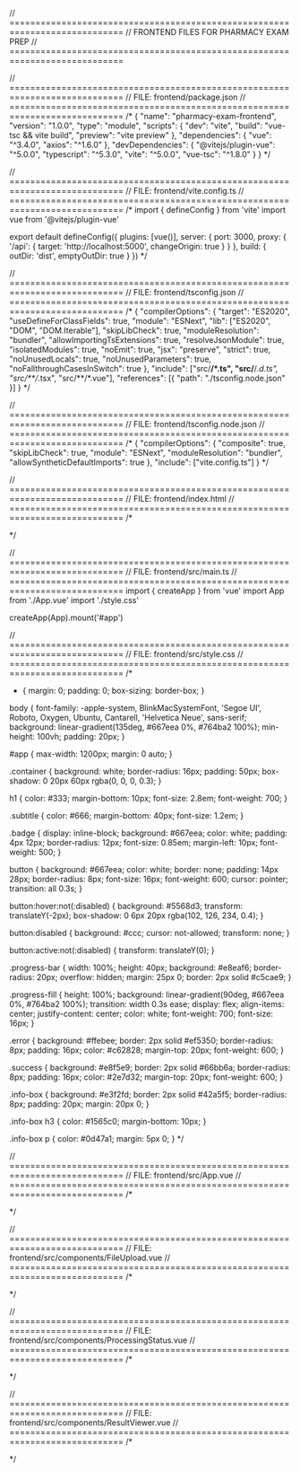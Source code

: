 // ============================================================================
// FRONTEND FILES FOR PHARMACY EXAM PREP
// ============================================================================

// ============================================================================
// FILE: frontend/package.json
// ============================================================================
/*
{
  "name": "pharmacy-exam-frontend",
  "version": "1.0.0",
  "type": "module",
  "scripts": {
    "dev": "vite",
    "build": "vue-tsc && vite build",
    "preview": "vite preview"
  },
  "dependencies": {
    "vue": "^3.4.0",
    "axios": "^1.6.0"
  },
  "devDependencies": {
    "@vitejs/plugin-vue": "^5.0.0",
    "typescript": "^5.3.0",
    "vite": "^5.0.0",
    "vue-tsc": "^1.8.0"
  }
}
*/

// ============================================================================
// FILE: frontend/vite.config.ts
// ============================================================================
/*
import { defineConfig } from 'vite'
import vue from '@vitejs/plugin-vue'

export default defineConfig({
  plugins: [vue()],
  server: {
    port: 3000,
    proxy: {
      '/api': {
        target: 'http://localhost:5000',
        changeOrigin: true
      }
    }
  },
  build: {
    outDir: 'dist',
    emptyOutDir: true
  }
})
*/

// ============================================================================
// FILE: frontend/tsconfig.json
// ============================================================================
/*
{
  "compilerOptions": {
    "target": "ES2020",
    "useDefineForClassFields": true,
    "module": "ESNext",
    "lib": ["ES2020", "DOM", "DOM.Iterable"],
    "skipLibCheck": true,
    "moduleResolution": "bundler",
    "allowImportingTsExtensions": true,
    "resolveJsonModule": true,
    "isolatedModules": true,
    "noEmit": true,
    "jsx": "preserve",
    "strict": true,
    "noUnusedLocals": true,
    "noUnusedParameters": true,
    "noFallthroughCasesInSwitch": true
  },
  "include": ["src/**/*.ts", "src/**/*.d.ts", "src/**/*.tsx", "src/**/*.vue"],
  "references": [{ "path": "./tsconfig.node.json" }]
}
*/

// ============================================================================
// FILE: frontend/tsconfig.node.json
// ============================================================================
/*
{
  "compilerOptions": {
    "composite": true,
    "skipLibCheck": true,
    "module": "ESNext",
    "moduleResolution": "bundler",
    "allowSyntheticDefaultImports": true
  },
  "include": ["vite.config.ts"]
}
*/

// ============================================================================
// FILE: frontend/index.html
// ============================================================================
/*
<!DOCTYPE html>
<html lang="en">
<head>
  <meta charset="UTF-8">
  <meta name="viewport" content="width=device-width, initial-scale=1.0">
  <title>Pharmacy Exam Prep - Phase 1</title>
</head>
<body>
  <div id="app"></div>
  <script type="module" src="/src/main.ts"></script>
</body>
</html>
*/

// ============================================================================
// FILE: frontend/src/main.ts
// ============================================================================
import { createApp } from 'vue'
import App from './App.vue'
import './style.css'

createApp(App).mount('#app')

// ============================================================================
// FILE: frontend/src/style.css
// ============================================================================
/*
* {
  margin: 0;
  padding: 0;
  box-sizing: border-box;
}

body {
  font-family: -apple-system, BlinkMacSystemFont, 'Segoe UI', Roboto, Oxygen, Ubuntu, Cantarell, 'Helvetica Neue', sans-serif;
  background: linear-gradient(135deg, #667eea 0%, #764ba2 100%);
  min-height: 100vh;
  padding: 20px;
}

#app {
  max-width: 1200px;
  margin: 0 auto;
}

.container {
  background: white;
  border-radius: 16px;
  padding: 50px;
  box-shadow: 0 20px 60px rgba(0, 0, 0, 0.3);
}

h1 {
  color: #333;
  margin-bottom: 10px;
  font-size: 2.8em;
  font-weight: 700;
}

.subtitle {
  color: #666;
  margin-bottom: 40px;
  font-size: 1.2em;
}

.badge {
  display: inline-block;
  background: #667eea;
  color: white;
  padding: 4px 12px;
  border-radius: 12px;
  font-size: 0.85em;
  margin-left: 10px;
  font-weight: 500;
}

button {
  background: #667eea;
  color: white;
  border: none;
  padding: 14px 28px;
  border-radius: 8px;
  font-size: 16px;
  font-weight: 600;
  cursor: pointer;
  transition: all 0.3s;
}

button:hover:not(:disabled) {
  background: #5568d3;
  transform: translateY(-2px);
  box-shadow: 0 6px 20px rgba(102, 126, 234, 0.4);
}

button:disabled {
  background: #ccc;
  cursor: not-allowed;
  transform: none;
}

button:active:not(:disabled) {
  transform: translateY(0);
}

.progress-bar {
  width: 100%;
  height: 40px;
  background: #e8eaf6;
  border-radius: 20px;
  overflow: hidden;
  margin: 25px 0;
  border: 2px solid #c5cae9;
}

.progress-fill {
  height: 100%;
  background: linear-gradient(90deg, #667eea 0%, #764ba2 100%);
  transition: width 0.3s ease;
  display: flex;
  align-items: center;
  justify-content: center;
  color: white;
  font-weight: 700;
  font-size: 16px;
}

.error {
  background: #ffebee;
  border: 2px solid #ef5350;
  border-radius: 8px;
  padding: 16px;
  color: #c62828;
  margin-top: 20px;
  font-weight: 600;
}

.success {
  background: #e8f5e9;
  border: 2px solid #66bb6a;
  border-radius: 8px;
  padding: 16px;
  color: #2e7d32;
  margin-top: 20px;
  font-weight: 600;
}

.info-box {
  background: #e3f2fd;
  border: 2px solid #42a5f5;
  border-radius: 8px;
  padding: 20px;
  margin: 20px 0;
}

.info-box h3 {
  color: #1565c0;
  margin-bottom: 10px;
}

.info-box p {
  color: #0d47a1;
  margin: 5px 0;
}
*/

// ============================================================================
// FILE: frontend/src/App.vue
// ============================================================================
/*
<template>
  <div class="container">
    <div style="display: flex; align-items: center; margin-bottom: 10px;">
      <h1>📚 Pharmacy Exam Prep</h1>
      <span class="badge">Phase 1</span>
    </div>
    <p class="subtitle">PDF to Structured Markdown with AI Analysis</p>
    
    <FileUpload 
      v-if="currentStep === 'upload'"
      @file-uploaded="handleFileUploaded"
    />
    
    <ProcessingStatus
      v-if="currentStep === 'processing'"
      :file-id="fileId"
      @processing-complete="handleProcessingComplete"
    />
    
    <ResultViewer
      v-if="currentStep === 'complete'"
      :file-id="fileId"
      @start-over="resetApp"
    />
  </div>
</template>

<script setup lang="ts">
import { ref } from 'vue'
import FileUpload from './components/FileUpload.vue'
import ProcessingStatus from './components/ProcessingStatus.vue'
import ResultViewer from './components/ResultViewer.vue'

const currentStep = ref<'upload' | 'processing' | 'complete'>('upload')
const fileId = ref('')

function handleFileUploaded(id: string) {
  fileId.value = id
  currentStep.value = 'processing'
}

function handleProcessingComplete() {
  currentStep.value = 'complete'
}

function resetApp() {
  currentStep.value = 'upload'
  fileId.value = ''
}
</script>
*/

// ============================================================================
// FILE: frontend/src/components/FileUpload.vue
// ============================================================================
/*
<template>
  <div class="upload-container">
    <div 
      class="drop-zone"
      :class="{ 'drag-over': isDragging }"
      @drop.prevent="handleDrop"
      @dragover.prevent="isDragging = true"
      @dragleave="isDragging = false"
      @click="$refs.fileInput.click()"
    >
      <input
        ref="fileInput"
        type="file"
        accept=".pdf"
        @change="handleFileSelect"
        style="display: none"
      />
      
      <div v-if="!selectedFile" class="drop-prompt">
        <svg width="80" height="80" viewBox="0 0 24 24" fill="none" stroke="currentColor" stroke-width="2" stroke-linecap="round" stroke-linejoin="round">
          <path d="M21 15v4a2 2 0 0 1-2 2H5a2 2 0 0 1-2-2v-4"/>
          <polyline points="17 8 12 3 7 8"/>
          <line x1="12" y1="3" x2="12" y2="15"/>
        </svg>
        <h3>Drop PDF here or click to browse</h3>
        <p>Maximum file size: 50MB</p>
        <p style="margin-top: 10px; font-size: 0.9em; color: #999;">
          PowerPoint-to-PDF files work great!
        </p>
      </div>
      
      <div v-else class="file-info">
        <div style="font-size: 48px; margin-bottom: 15px;">📄</div>
        <h3>{{ selectedFile.name }}</h3>
        <p><strong>Size:</strong> {{ formatFileSize(selectedFile.size) }}</p>
        <p v-if="fileDetails"><strong>Pages:</strong> {{ fileDetails.total_pages }}</p>
      </div>
    </div>
    
    <div class="actions">
      <button v-if="!selectedFile" @click="$refs.fileInput.click()">
        📁 Choose File
      </button>
      <template v-else>
        <button @click="clearFile" style="background: #999;">
          ✕ Clear
        </button>
        <button @click="uploadFile" :disabled="uploading">
          {{ uploading ? '⏳ Uploading...' : '🚀 Upload & Process' }}
        </button>
      </template>
    </div>
    
    <div v-if="error" class="error">
      ⚠️ {{ error }}
    </div>
    
    <div class="info-box" style="margin-top: 30px;">
      <h3>🤖 What happens during processing?</h3>
      <p><strong>1. Extraction:</strong> Text extracted from PDF page-by-page</p>
      <p><strong>2. Analysis:</strong> Claude AI analyzes content for key terms, exam points, relationships</p>
      <p><strong>3. Formatting:</strong> Creates clean markdown with metadata</p>
      <p><strong>4. Output:</strong> Download formatted .md + analysis .json files</p>
    </div>
  </div>
</template>

<script setup lang="ts">
import { ref } from 'vue'
import axios from 'axios'

const emit = defineEmits<{
  (e: 'file-uploaded', fileId: string): void
}>()

const fileInput = ref<HTMLInputElement>()
const selectedFile = ref<File | null>(null)
const fileDetails = ref<any>(null)
const isDragging = ref(false)
const uploading = ref(false)
const error = ref('')

function handleFileSelect(event: Event) {
  const target = event.target as HTMLInputElement
  if (target.files && target.files[0]) {
    selectedFile.value = target.files[0]
    fileDetails.value = null
    error.value = ''
  }
}

function handleDrop(event: DragEvent) {
  isDragging.value = false
  
  if (event.dataTransfer?.files && event.dataTransfer.files[0]) {
    const file = event.dataTransfer.files[0]
    
    if (file.type === 'application/pdf') {
      selectedFile.value = file
      fileDetails.value = null
      error.value = ''
    } else {
      error.value = 'Please upload a PDF file'
    }
  }
}

function clearFile() {
  selectedFile.value = null
  fileDetails.value = null
  if (fileInput.value) {
    fileInput.value.value = ''
  }
}

async function uploadFile() {
  if (!selectedFile.value) return
  
  uploading.value = true
  error.value = ''
  
  const formData = new FormData()
  formData.append('file', selectedFile.value)
  
  try {
    const response = await axios.post('/api/upload', formData, {
      headers: {
        'Content-Type': 'multipart/form-data'
      }
    })
    
    fileDetails.value = response.data
    
    // Automatically start processing
    setTimeout(() => {
      emit('file-uploaded', response.data.file_id)
    }, 500)
    
  } catch (err: any) {
    error.value = err.response?.data?.error || 'Upload failed. Please try again.'
  } finally {
    uploading.value = false
  }
}

function formatFileSize(bytes: number): string {
  if (bytes === 0) return '0 Bytes'
  const k = 1024
  const sizes = ['Bytes', 'KB', 'MB', 'GB']
  const i = Math.floor(Math.log(bytes) / Math.log(k))
  return Math.round(bytes / Math.pow(k, i) * 100) / 100 + ' ' + sizes[i]
}
</script>

<style scoped>
.upload-container {
  margin: 30px 0;
}

.drop-zone {
  border: 3px dashed #ccc;
  border-radius: 16px;
  padding: 80px 40px;
  text-align: center;
  transition: all 0.3s;
  cursor: pointer;
  background: #fafafa;
}

.drop-zone:hover {
  border-color: #667eea;
  background: #f8f9ff;
  transform: scale(1.01);
}

.drop-zone.drag-over {
  border-color: #667eea;
  background: #e8eaf6;
  border-style: solid;
  transform: scale(1.02);
}

.drop-prompt svg {
  color: #667eea;
  margin-bottom: 25px;
}

.drop-prompt h3 {
  color: #333;
  margin-bottom: 15px;
  font-size: 1.4em;
}

.drop-prompt p {
  color: #666;
  font-size: 1.05em;
}

.file-info {
  padding: 20px;
}

.file-info h3 {
  color: #333;
  margin-bottom: 15px;
  font-size: 1.3em;
}

.file-info p {
  color: #666;
  margin: 8px 0;
  font-size: 1.05em;
}

.actions {
  display: flex;
  gap: 15px;
  justify-content: center;
  margin-top: 25px;
}
</style>
*/

// ============================================================================
// FILE: frontend/src/components/ProcessingStatus.vue
// ============================================================================
/*
<template>
  <div class="processing-container">
    <div class="icon-container">
      <div class="spinner">⚙️</div>
    </div>
    
    <h2>Processing Your PDF...</h2>
    
    <div class="progress-bar">
      <div class="progress-fill" :style="{ width: localProgress + '%' }">
        {{ localProgress }}%
      </div>
    </div>
    
    <p class="status-message">{{ localMessage }}</p>
    
    <div v-if="processingSteps.length > 0" class="steps-log">
      <h3>📋 Processing Log:</h3>
      <div class="log-entries">
        <div 
          v-for="(step, index) in processingSteps" 
          :key="index"
          class="log-entry"
          :class="{ 'current': index === processingSteps.length - 1 }"
        >
          <span class="check">{{ step.progress === 100 ? '✅' : '▶️' }}</span>
          {{ step.message }}
        </div>
      </div>
    </div>
    
    <div v-if="error" class="error">
      ⚠️ {{ error }}
    </div>
    
    <div class="info-box" style="margin-top: 30px;">
      <p><strong>💡 Pro Tip:</strong> Processing takes 2-5 minutes depending on PDF size. 
      Claude is analyzing each section for key terms, exam points, and question potential!</p>
    </div>
  </div>
</template>

<script setup lang="ts">
import { ref, onMounted, onUnmounted } from 'vue'

const props = defineProps<{
  fileId: string
}>()

const emit = defineEmits<{
  (e: 'processing-complete'): void
}>()

const error = ref('')
const localProgress = ref(0)
const localMessage = ref('Initializing...')
const processingSteps = ref<Array<{ message: string, progress: number }>>([])
let eventSource: EventSource | null = null

onMounted(() => {
  startProcessing()
})

onUnmounted(() => {
  if (eventSource) {
    eventSource.close()
  }
})

function startProcessing() {
  eventSource = new EventSource(`/api/process/${props.fileId}`)
  
  eventSource.onmessage = (event) => {
    try {
      const data = JSON.parse(event.data)
      
      if (data.error) {
        error.value = data.error
        eventSource?.close()
        return
      }
      
      localProgress.value = data.progress || 0
      localMessage.value = data.message || ''
      
      // Add to processing log
      if (data.message) {
        processingSteps.value.push({
          message: data.message,
          progress: data.progress
        })
        
        // Keep only last 10 steps for display
        if (processingSteps.value.length > 10) {
          processingSteps.value.shift()
        }
      }
      
      if (data.progress === 100) {
        setTimeout(() => {
          emit('processing-complete')
          eventSource?.close()
        }, 1000)
      }
    } catch (err) {
      console.error('Error parsing SSE data:', err)
    }
  }
  
  eventSource.onerror = () => {
    error.value = 'Connection lost. Please refresh and try again.'
    eventSource?.close()
  }
}
</script>

<style scoped>
.processing-container {
  text-align: center;
  padding: 40px 20px;
}

.icon-container {
  margin-bottom: 20px;
}

.spinner {
  font-size: 64px;
  animation: spin 2s linear infinite;
  display: inline-block;
}

@keyframes spin {
  from { transform: rotate(0deg); }
  to { transform: rotate(360deg); }
}

h2 {
  color: #333;
  margin-bottom: 30px;
  font-size: 2em;
}

.status-message {
  color: #666;
  margin-top: 20px;
  font-size: 1.15em;
  font-weight: 500;
}

.steps-log {
  margin-top: 40px;
  text-align: left;
  max-width: 600px;
  margin-left: auto;
  margin-right: auto;
}

.steps-log h3 {
  color: #333;
  margin-bottom: 15px;
  font-size: 1.2em;
}

.log-entries {
  background: #f5f5f5;
  border-radius: 8px;
  padding: 15px;
  max-height: 300px;
  overflow-y: auto;
}

.log-entry {
  padding: 8px 12px;
  margin: 4px 0;
  border-radius: 6px;
  background: white;
  color: #666;
  font-size: 0.95em;
}

.log-entry.current {
  background: #e8eaf6;
  color: #667eea;
  font-weight: 600;
}

.log-entry .check {
  margin-right: 8px;
}
</style>
*/

// ============================================================================
// FILE: frontend/src/components/ResultViewer.vue
// ============================================================================
/*
<template>
  <div class="result-container">
    <div style="font-size: 64px; margin-bottom: 20px;">✅</div>
    <h2>Processing Complete!</h2>
    
    <div class="success-message">
      <p><strong>🎉 Your pharmacy study materials are ready!</strong></p>
      <p>Two files have been generated:</p>
      <ul>
        <li><strong>Formatted Markdown</strong> - Clean, structured content for studying</li>
        <li><strong>Analysis JSON</strong> - Rich metadata for Phase 2 question generation</li>
      </ul>
    </div>
    
    <div class="download-section">
      <h3>📥 Download Your Files</h3>
      <div class="download-buttons">
        <button @click="downloadFile('markdown')" class="primary">
          📄 Download Markdown (.md)
        </button>
        <button @click="downloadFile('analysis')" class="secondary">
          📊 Download Analysis (.json)
        </button>
      </div>
    </div>
    
    <div class="info-box" style="margin-top: 30px;">
      <h3>🚀 Next Steps (Phase 2)</h3>
      <p>The analysis.json file contains:</p>
      <ul style="text-align: left; margin-top: 10px;">
        <li>✓ Content classification and difficulty levels</li>
        <li>✓ Key terms with definitions</li>
        <li>✓ Exam-critical points categorized</li>
        <li>✓ Question generation potential scores</li>
        <li>✓ Relationships between topics</li>
      </ul>
      <p style="margin-top: 15px;">
        This will power the exam question generator in Phase 2!
      </p>
    </div>
    
    <div class="actions" style="margin-top: 30px;">
      <button @click="emit('start-over')" style="background: #999;">
        🔄 Process Another PDF
      </button>
    </div>
    
    <div v-if="error" class="error">{{ error }}</div>
  </div>
</template>

<script setup lang="ts">
import { ref } from 'vue'
import axios from 'axios'

const props = defineProps<{
  fileId: string
}>()

const emit = defineEmits<{
  (e: 'start-over'): void
}>()

const error = ref('')

async function downloadFile(type: 'markdown' | 'analysis') {
  try {
    const response = await axios.get(`/api/download/${props.fileId}/${type}`, {
      responseType: 'blob'
    })
    
    const extension = type === 'markdown' ? 'md' : 'json'
    const filename = `pharmacy_study_${props.fileId}.${extension}`
    
    const url = window.URL.createObjectURL(new Blob([response.data]))
    const link = document.createElement('a')
    link.href = url
    link.setAttribute('download', filename)
    document.body.appendChild(link)
    link.click()
    link.remove()
    window.URL.revokeObjectURL(url)
  } catch (err: any) {
    error.value = `Download failed: ${err.response?.data?.error || err.message}`
  }
}
</script>

<style scoped>
.result-container {
  text-align: center;
  padding: 40px 20px;
}

h2 {
  color: #27ae60;
  margin-bottom: 30px;
  font-size: 2.2em;
  font-weight: 700;
}

.success-message {
  background: linear-gradient(135deg, #d4edda 0%, #c3e6cb 100%);
  border: 2px solid #28a745;
  border-radius: 12px;
  padding: 30px;
  margin: 30px 0;
}

.success-message p {
  color: #155724;
  margin: 12px 0;
  font-size: 1.15em;
}

.success-message ul {
  list-style: none;
  margin-top: 15px;
  text-align: left;
  max-width: 500px;
  margin-left: auto;
  margin-right: auto;
}

.success-message li {
  padding: 8px 0;
  color: #155724;
}

.download-section {
  margin: 40px 0;
}

.download-section h3 {
  color: #333;
  margin-bottom: 20px;
  font-size: 1.5em;
}

.download-buttons {
  display: flex;
  gap: 15px;
  justify-content: center;
  flex-wrap: wrap;
}

.primary {
  background: #27ae60;
  font-size: 18px;
  padding: 16px 32px;
}

.primary:hover {
  background: #229954;
}

.secondary {
  background: #3498db;
  font-size: 18px;
  padding: 16px 32px;
}

.secondary:hover {
  background: #2980b9;
}

.info-box ul {
  list-style: none;
  padding-left: 0;
}

.info-box li {
  padding: 5px 0;
}

.actions {
  display: flex;
  justify-content: center;
}
</style>
*/